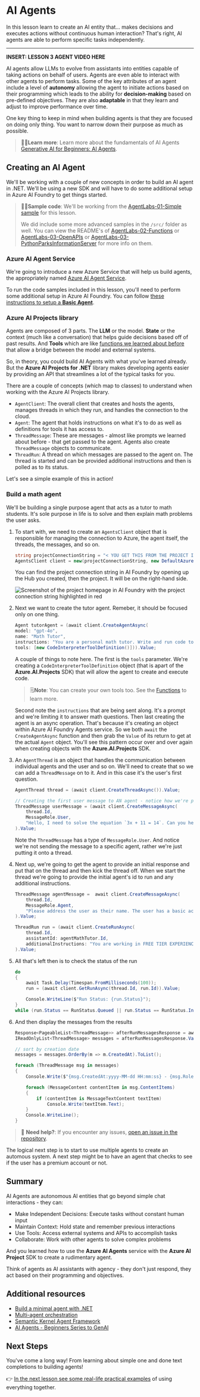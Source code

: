 # AI Agents

In this lesson learn to create an AI entity that... makes decisions and executes actions without continuous human interaction? That's right, AI agents are able to perform specific tasks independently.

---

**INSERT: LESSON 3 AGENT VIDEO HERE**

AI agents allow LLMs to evolve from assistants into entities capable of taking actions on behalf of users. Agents are even able to interact with other agents to perform tasks. Some of the key attributes of an agent include a level of **autonomy** allowing the agent to initiate actions based on their programming which leads to the ability for **decision-making** based on pre-defined objectives. They are also **adaptable** in that they learn and adjust to improve performance over time.

One key thing to keep in mind when building agents is that they are focused on doing only thing. You want to narrow down their purpose as much as possible.

> 🧑‍🏫**Learn more**: Learn more about the fundamentals of AI Agents [Generative AI for Beginners: AI Agents](https://github.com/microsoft/generative-ai-for-beginners/tree/main/17-ai-agents).

## Creating an AI Agent

We'll be working with a couple of new concepts in order to build an AI agent in .NET. We'll be using a new SDK and will have to do some additional setup in Azure AI Foundry to get things started.

> 🧑‍💻**Sample code**: We'll be working from the [AgentLabs-01-Simple sample](./src/AgentLabs-01-Simple/) for this lesson.
>
> We did include some more advanced samples in the `/src/` folder as well. You can view the README's of [AgentLabs-02-Functions](./src/AgentLabs-02-Functions/) or [AgentLabs-03-OpenAPIs](./src/AgentLabs-03-OpenAPIs/) or [AgentLabs-03-PythonParksInformationServer](./src/AgentLabs-03-PythonParksInformationServer/) for more info on them.

### Azure AI Agent Service

We're going to introduce a new Azure Service that will help us build agents, the appropriately named [Azure AI Agent Service](https://learn.microsoft.com/azure/ai-services/agents/overview).

To run the code samples included in this lesson, you'll need to perform some additional setup in Azure AI Foundry. You can follow [these instructions to setup a **Basic Agent**](https://learn.microsoft.com/azure/ai-services/agents/quickstart?pivots=programming-language-csharp).

### Azure AI Projects library

Agents are composed of 3 parts. The **LLM** or the model. **State** or the context (much like a conversation) that helps guide decisions based off of past results. And **Tools** which are like [functions we learned about before](./01-lm-completions-functions.md#function-calling) that allow a bridge between the model and external systems.

So, in theory, you could build AI Agents with what you've learned already. But the **Azure AI Projects for .NET** library makes developing agents easier by providing an API that streamlines a lot of the typical tasks for you.

There are a couple of concepts (which map to classes) to understand when working with the Azure AI Projects library.

- `AgentClient`: The overall client that creates and hosts the agents, manages threads in which they run, and handles the connection to the cloud.
- `Agent`: The agent that holds instructions on what it's to do as well as definitions for tools it has access to.
- `ThreadMessage`: These are messages - almost like prompts we learned about before - that get passed to the agent. Agents also create `ThreadMessage` objects to communicate.
- `ThreadRun`: A thread on which messages are passed to the agent on. The thread is started and can be provided additional instructions and then is polled as to its status.

Let's see a simple example of this in action!

### Build a math agent

We'll be building a single purpose agent that acts as a tutor to math students. It's sole purpose in life is to solve and then explain math problems the user asks.

1. To start with, we need to create an `AgentsClient` object that is responsible for managing the connection to Azure, the agent itself, the threads, the messages, and so on.

    ```csharp
    string projectConnectionString = "< YOU GET THIS FROM THE PROJECT IN AI FOUNDRY >";
    AgentsClient client = new(projectConnectionString, new DefaultAzureCredential());
    ```

    You can find the project connection string in AI Foundry by opening up the Hub you created, then the project. It will be on the right-hand side.

    ![Screenshot of the project homepage in AI Foundry with the project connection string highlighted in red](./images/project-connection-string.png)

1. Next we want to create the tutor agent. Remeber, it should be focused only on one thing.
   
    ```csharp
    Agent tutorAgent = (await client.CreateAgentAsync(
    model: "gpt-4o",
    name: "Math Tutor",
    instructions: "You are a personal math tutor. Write and run code to answer math questions.",
    tools: [new CodeInterpreterToolDefinition()])).Value;
    ```

    A couple of things to note here. The first is the `tools` parameter. We're creating a `CodeInterpreterToolDefinition` object (that is apart of the **Azure.AI.Projects** SDK) that will allow the agent to create and execute code.

    > 🗒️**Note**: You can create your own tools too. See the [Functions](./src/AgentLabs-02-Functions/) to learn more.

    Second note the `instructions` that are being sent along. It's a prompt and we're limiting it to answer math questions. Then last creating the agent is an async operation. That's because it's creating an object within Azure AI Foundry Agents service. So we both `await` the `CreateAgentAsync` function and then grab the `Value` of its return to get at the actual `Agent` object. You'll see this pattern occur over and over again when creating objects with the **Azure.AI.Projects** SDK.

1. An `AgentThread` is an object that handles the communication between individual agents and the user and so on. We'll need to create that so we can add a `ThreadMessage` on to it. And in this case it's the user's first question.

    ```csharp
    AgentThread thread = (await client.CreateThreadAsync()).Value;

    // Creating the first user message to AN agent - notice how we're putting it on a thread
    ThreadMessage userMessage = (await client.CreateMessageAsync(
        thread.Id,
        MessageRole.User,
        "Hello, I need to solve the equation `3x + 11 = 14`. Can you help me?")
    ).Value;
    ```

    Note the `ThreadMessage` has a type of `MessageRole.User`. And notice we're not sending the message to a specific agent, rather we're just putting it onto a thread.

1. Next up, we're going to get the agent to provide an initial response and put that on the thread and then kick the thread off. When we start the thread we're going to provide the initial agent's id to run and any additional instructions.

    ```csharp
    ThreadMessage agentMessage =  await client.CreateMessageAsync(
        thread.Id,
        MessageRole.Agent,
        "Please address the user as their name. The user has a basic account, so just share the answer to the question.")
    ).Value;

    ThreadRun run = (await client.CreateRunAsync(
        thread.Id,
        assistantId: agentMathTutor.Id, 
        additionalInstructions: "You are working in FREE TIER EXPERIENCE mode`, every user has premium account for a short period of time. Explain detailed the steps to answer the user questions")
    ).Value;
    ```

1. All that's left then is to check the status of the run

    ```csharp
    do
    {
        await Task.Delay(Timespan.FromMilliseconds(100));
        run = (await client.GetRunAsync(thread.Id, run.Id)).Value;

        Console.WriteLine($"Run Status: {run.Status}");
    }
    while (run.Status == RunStatus.Queued || run.Status == RunStatus.InProgress);
    ```

1. And then display the messages from the results

    ```csharp
    Response<PageableList<ThreadMessage>> afterRunMessagesResponse = await client.GetMessagesAsync(thread.Id);
    IReadOnlyList<ThreadMessage> messages = afterRunMessagesResponse.Value.Data;

    // sort by creation date
    messages = messages.OrderBy(m => m.CreatedAt).ToList();

    foreach (ThreadMessage msg in messages)
    {
        Console.Write($"{msg.CreatedAt:yyyy-MM-dd HH:mm:ss} - {msg.Role,10}: ");

        foreach (MessageContent contentItem in msg.ContentItems)
        {
            if (contentItem is MessageTextContent textItem)
                Console.Write(textItem.Text);
        }
        Console.WriteLine();
    }
    ```

> 🙋 **Need help?**: If you encounter any issues, [open an issue in the repository](https://github.com/microsoft/Generative-AI-for-beginners-dotnet/issues/new).

The logical next step is to start to use multiple agents to create an automous system. A next step might be to have an agent that checks to see if the user has a premium account or not.

## Summary

AI Agents are autonomous AI entities that go beyond simple chat interactions - they can:

- Make Independent Decisions: Execute tasks without constant human input
- Maintain Context: Hold state and remember previous interactions
- Use Tools: Access external systems and APIs to accomplish tasks
- Collaborate: Work with other agents to solve complex problems

And you learned how to use the **Azure AI Agents** service with the **Azure AI Project** SDK to create a rudimentary agent.

Think of agents as AI assistants with agency - they don't just respond, they act based on their programming and objectives.

## Additional resources

- [Build a minimal agent with .NET](https://learn.microsoft.com/dotnet/ai/quickstarts/quickstart-assistants?pivots=openai)
- [Multi-agent orchestration](https://techcommunity.microsoft.com/blog/educatordeveloperblog/using-azure-ai-agent-service-with-autogen--semantic-kernel-to-build-a-multi-agen/4363121)
- [Semantic Kernel Agent Framework](https://learn.microsoft.com/semantic-kernel/frameworks/agent/?pivots=programming-language-csharp)
- [AI Agents - Beginners Series to GenAI](https://github.com/microsoft/generative-ai-for-beginners/tree/main/17-ai-agents)

## Next Steps

You've come a long way! From learning about simple one and done text completions to building agents!

👉 [In the next lesson see some real-life practical examples](../04-PracticalSamples/readme.md) of using everything together.
